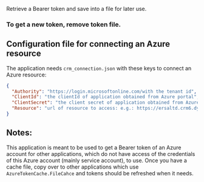 ﻿Retrieve a Bearer token and save into a file for later use.

### To get a new token, remove token file.

## Configuration file for connecting an Azure resource
The application needs `crm_connection.json` with these keys to connect an Azure resource:

```json
{
  "Authority": "https://login.microsoftonline.com/with the tenant id",
  "ClientId": "the clientId of application obtained from Azure portal",
  "ClientSecret": "the client secret of application obtained from Azure portal",
  "Resource": "url of resource to access: e.g.: https://ersaltd.crm6.dynamics.com"
}
```

## Notes:

This application is meant to be used to get a Bearer token of an Azure account for other applications,
which do not have access of the credentials of this Azure account (mainly service account), to use. Once
you have a cache file, copy over to other applications which use `AzureTokenCache.FileCahce` and
tokens should be refreshed when it needs.